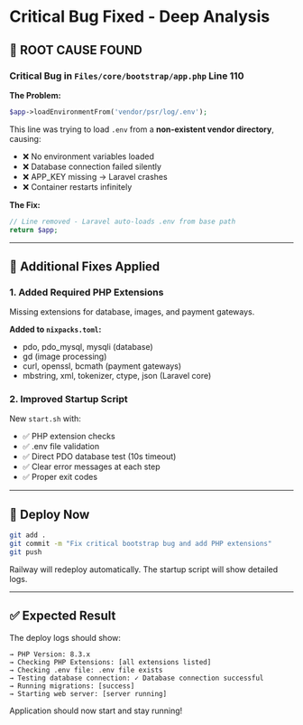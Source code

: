 # Critical Bug Fixed - Deep Analysis

## 🔴 ROOT CAUSE FOUND

### Critical Bug in `Files/core/bootstrap/app.php` Line 110

**The Problem:**
```php
$app->loadEnvironmentFrom('vendor/psr/log/.env');
```

This line was trying to load `.env` from a **non-existent vendor directory**, causing:
- ❌ No environment variables loaded
- ❌ Database connection failed silently  
- ❌ APP_KEY missing → Laravel crashes
- ❌ Container restarts infinitely

**The Fix:**
```php
// Line removed - Laravel auto-loads .env from base path
return $app;
```

---

## 🔧 Additional Fixes Applied

### 1. Added Required PHP Extensions
Missing extensions for database, images, and payment gateways.

**Added to `nixpacks.toml`:**
- pdo, pdo_mysql, mysqli (database)
- gd (image processing)
- curl, openssl, bcmath (payment gateways)
- mbstring, xml, tokenizer, ctype, json (Laravel core)

### 2. Improved Startup Script
New `start.sh` with:
- ✅ PHP extension checks
- ✅ .env file validation
- ✅ Direct PDO database test (10s timeout)
- ✅ Clear error messages at each step
- ✅ Proper exit codes

---

## 🚀 Deploy Now

```bash
git add .
git commit -m "Fix critical bootstrap bug and add PHP extensions"
git push
```

Railway will redeploy automatically. The startup script will show detailed logs.

---

## ✅ Expected Result

The deploy logs should show:
```
→ PHP Version: 8.3.x
→ Checking PHP Extensions: [all extensions listed]
→ Checking .env file: .env file exists
→ Testing database connection: ✓ Database connection successful
→ Running migrations: [success]
→ Starting web server: [server running]
```

Application should now start and stay running!
